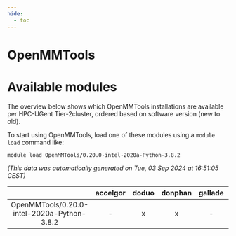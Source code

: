 ```yaml
---
hide:
  - toc
---
```


OpenMMTools
===========

# Available modules


The overview below shows which OpenMMTools installations are available per HPC-UGent Tier-2cluster, ordered based on software version (new to old).

To start using OpenMMTools, load one of these modules using a `module load` command like:

```shell
module load OpenMMTools/0.20.0-intel-2020a-Python-3.8.2
```

*(This data was automatically generated on Tue, 03 Sep 2024 at 16:51:05 CEST)*  

| |accelgor|doduo|donphan|gallade|joltik|shinx|skitty|
| :---: | :---: | :---: | :---: | :---: | :---: | :---: | :---: |
|OpenMMTools/0.20.0-intel-2020a-Python-3.8.2|-|x|x|-|x|-|x|
